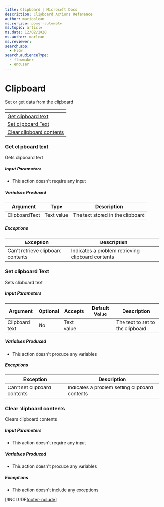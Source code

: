 ```yaml
---
title: Clipboard | Microsoft Docs
description: Clipboard Actions Reference
author: mariosleon
ms.service: power-automate
ms.topic: article
ms.date: 12/02/2020
ms.author: marleon
ms.reviewer:
search.app: 
  - Flow
search.audienceType: 
  - flowmaker
  - enduser
---
```


# Clipboard



Set or get data from the clipboard

|<!-- --> |
|-----|
|[Get clipboard text](#gettext)|
|[Set clipboard Text](#settext)|
|[Clear clipboard contents](#clear)|

### <a name="gettext"></a> Get clipboard text
Gets clipboard text

##### Input Parameters
- This action doesn't require any input

##### Variables Produced
|Argument|Type|Description|
|-----|-----|-----|
|ClipboardText|Text value|The text stored in the clipboard|


##### <a name="gettext_onerror"></a> Exceptions
|Exception|Description|
|-----|-----|
|Can't retrieve clipboard contents|Indicates a problem retrieving clipboard contents|

### <a name="settext"></a> Set clipboard Text
Sets clipboard text

##### Input Parameters
|Argument|Optional|Accepts|Default Value|Description|
|-----|-----|-----|-----|-----|
|Clipboard text|No|Text value||The text to set to the clipboard|


##### Variables Produced
- This action doesn't produce any variables

##### <a name="settext_onerror"></a> Exceptions
|Exception|Description|
|-----|-----|
|Can't set clipboard contents|Indicates a problem setting clipboard contents|

### <a name="clear"></a> Clear clipboard contents
Clears clipboard contents

##### Input Parameters
- This action doesn't require any input

##### Variables Produced
- This action doesn't produce any variables

##### <a name="clear_onerror"></a> Exceptions
- This action doesn't include any exceptions



[!INCLUDE[footer-include](../../includes/footer-banner.md)]